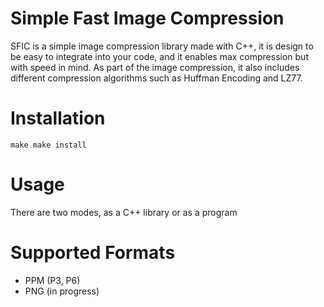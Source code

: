 # Simple Fast Image Compression
SFIC is a simple image compression library made with C++, it
is design to be easy to integrate into your code, and it enables max compression
but with speed in mind. As part of the image compression, it also includes
different compression algorithms such as Huffman Encoding and LZ77.


# Installation
`
make
make install
`
# Usage
There are two modes, as a C++ library or as a program

# Supported Formats
* PPM (P3, P6)
* PNG (in progress)
